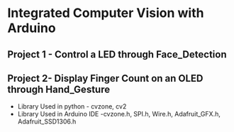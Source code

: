 # Integrated Computer Vision with Arduino
## Project 1 - Control a LED through Face_Detection
## Project 2-  Display Finger Count on an OLED through Hand_Gesture
* Library Used in python - cvzone, cv2  
* Library Used in Arduino IDE -cvzone.h, SPI.h, Wire.h, Adafruit_GFX.h, Adafruit_SSD1306.h
